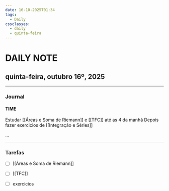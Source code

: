 ```yaml
---
date: 16-10-2025T01:34
tags:
  - Daily
cssclasses:
  - daily
  - quinta-feira
---
```

# DAILY NOTE
## quinta-feira, outubro 16º, 2025

***
### Journal
#### TIME

Estudar [[Áreas e Soma de Riemann]] e [[TFC]] até as 4 da manhã
Depois fazer exercicios de [[Integração e Séries]]

...
***
### Tarefas
- [ ] [[Áreas e Soma de Riemann]]
- [ ] [[TFC]]
- [ ] exercicios

